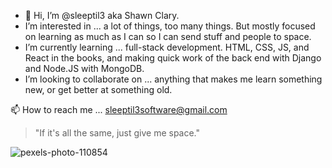 - 👋 Hi, I’m @sleeptil3 aka Shawn Clary.
- I’m interested in ... a lot of things, too many things. But mostly focused on learning as much as I can so I can send stuff and people to space.
- I’m currently learning ... full-stack development. HTML, CSS, JS, and React in the books, and making quick work of the back end with Django and Node.JS with MongoDB.
- I’m looking to collaborate on ... anything that makes me learn something new, or get better at something old.

📫 How to reach me ... [sleeptil3software@gmail.com](mailto:sleeptil3software@gmail.com)

> "If it's all the same, just give me space."

![pexels-photo-110854](https://user-images.githubusercontent.com/26289436/116491653-5e793900-a868-11eb-94cd-5143fb80ce88.jpg)

<!---
sleeptil3/sleeptil3 is a ✨ special ✨ repository because its `README.md` (this file) appears on your GitHub profile.
You can click the Preview link to take a look at your changes.
--->
